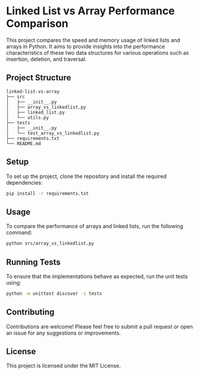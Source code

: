 # Linked List vs Array Performance Comparison

This project compares the speed and memory usage of linked lists and arrays in Python. It aims to provide insights into the performance characteristics of these two data structures for various operations such as insertion, deletion, and traversal.

## Project Structure

```
linked-list-vs-array
├── src
│   ├── __init__.py
│   ├── array_vs_linkedlist.py
│   ├── linked_list.py
│   └── utils.py
├── tests
│   ├── __init__.py
│   └── test_array_vs_linkedlist.py
├── requirements.txt
└── README.md
```

## Setup

To set up the project, clone the repository and install the required dependencies:

```bash
pip install -r requirements.txt
```

## Usage

To compare the performance of arrays and linked lists, run the following command:

```bash
python src/array_vs_linkedlist.py
```

## Running Tests

To ensure that the implementations behave as expected, run the unit tests using:

```bash
python -m unittest discover -s tests
```

## Contributing

Contributions are welcome! Please feel free to submit a pull request or open an issue for any suggestions or improvements.

## License

This project is licensed under the MIT License.